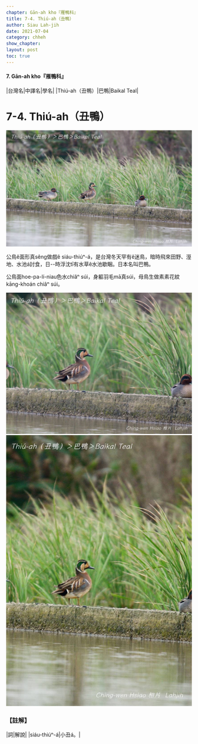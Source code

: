 ```yaml
---
chapter: Gān-ah kho『雁鴨科』
title: 7-4. Thiú-ah（丑鴨）
author: Siau Lah-jih
date: 2021-07-04
category: chheh
show_chapter: 
layout: post
toc: true
---
```


#### 7. Gān-ah kho『雁鴨科』

|台灣名|中譯名|學名|
|Thiú-ah（丑鴨）|巴鴨|Baikal Teal|


# 7-4. Thiú-ah（丑鴨）

![](../too5/07/07-4-1.丑鴨.jpg)


公鳥ê面形真sêng做戲ê siáu-thiúⁿ-á，是台灣冬天罕有ê迷鳥，暗時飛來田野、溼地、水池á討食，日--時浮沈tī有水草ê水池歇睏。日本名叫巴鴨。

公鳥面hoe-pa-lí-niau色水chiâⁿ súi，身軀羽毛mā真súi，母鳥生做素素花紋kāng-khoán chiâⁿ súi。
	

![](../too5/07/07-4-2.丑鴨.jpg)
![](../too5/07/07-4-3.丑鴨.jpg)


### 【註解】

|詞|解說|
|siáu-thiúⁿ-á|小丑á。|

